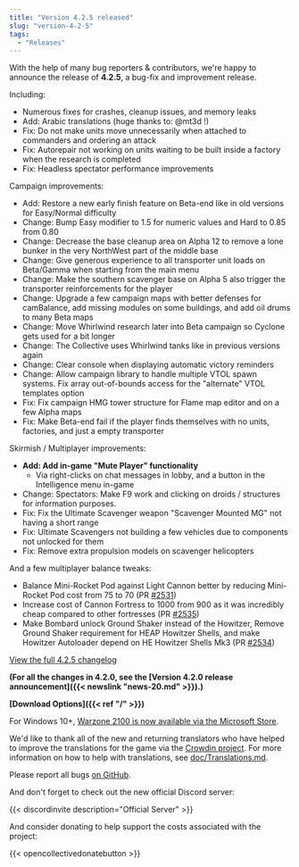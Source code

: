 ```yaml
---
title: "Version 4.2.5 released"
slug: "version-4-2-5"
tags:
  - "Releases"
---
```


With the help of many bug reporters & contributors, we're happy to announce the release of **4.2.5**, a bug-fix and improvement release.

Including:
- Numerous fixes for crashes, cleanup issues, and memory leaks
- Add: Arabic translations (huge thanks to: @mt3d !)
- Fix: Do not make units move unnecessarily when attached to commanders and ordering an attack
- Fix: Autorepair not working on units waiting to be built inside a factory when the research is completed
- Fix: Headless spectator performance improvements

Campaign improvements:
- Add: Restore a new early finish feature on Beta-end like in old versions for Easy/Normal difficulty
- Change: Bump Easy modifier to 1.5 for numeric values and Hard to 0.85 from 0.80
- Change: Decrease the base cleanup area on Alpha 12 to remove a lone bunker in the very NorthWest part of the middle base
- Change: Give generous experience to all transporter unit loads on Beta/Gamma when starting from the main menu
- Change: Make the southern scavenger base on Alpha 5 also trigger the transporter reinforcements for the player
- Change: Upgrade a few campaign maps with better defenses for camBalance, add missing modules on some buildings, and add oil drums to many Beta maps
- Change: Move Whirlwind research later into Beta campaign so Cyclone gets used for a bit longer
- Change: The Collective uses Whirlwind tanks like in previous versions again
- Change: Clear console when displaying automatic victory reminders
- Change: Allow campaign library to handle multiple VTOL spawn systems. Fix array out-of-bounds access for the "alternate" VTOL templates option
- Fix: Fix campaign HMG tower structure for Flame map editor and on a few Alpha maps
- Fix: Make Beta-end fail if the player finds themselves with no units, factories, and just a empty transporter

Skirmish / Multiplayer improvements:
- **Add: Add in-game "Mute Player" functionality**
  - Via right-clicks on chat messages in lobby, and a button in the Intelligence menu in-game
- Change: Spectators: Make F9 work and clicking on droids / structures for information purposes.
- Fix: Fix the Ultimate Scavenger weapon "Scavenger Mounted MG" not having a short range
- Fix: Ultimate Scavengers not building a few vehicles due to components not unlocked for them
- Fix: Remove extra propulsion models on scavenger helicopters

And a few multiplayer balance tweaks:
- Balance Mini-Rocket Pod against Light Cannon better by reducing Mini-Rocket Pod cost from 75 to 70 (PR [#2531](https://github.com/Warzone2100/warzone2100/pull/2531))
- Increase cost of Cannon Fortress to 1000 from 900 as it was incredibly cheap compared to other fortresses (PR [#2535](https://github.com/Warzone2100/warzone2100/pull/2535))
- Make Bombard unlock Ground Shaker instead of the Howitzer, Remove Ground Shaker requirement for HEAP Howitzer Shells, and make Howitzer Autoloader depend on HE Howitzer Shells Mk3 (PR [#2534](https://github.com/Warzone2100/warzone2100/pull/2534))

[View the full 4.2.5 changelog](https://github.com/Warzone2100/warzone2100/raw/4.2.5/ChangeLog)

**(For all the changes in 4.2.0, see the [Version 4.2.0 release announcement]({{< newslink "news-20.md" >}}).)**

**[Download Options]({{< ref "/" >}})**

For Windows 10+, [Warzone 2100 is now available via the Microsoft Store](https://www.microsoft.com/store/apps/9MW0Z4MPCS8C).

We'd like to thank all of the new and returning translators who have helped to improve the translations for the game via the [Crowdin project](https://crowdin.com/project/warzone2100). For more information on how to help with translations, see [doc/Translations.md](https://github.com/Warzone2100/warzone2100/blob/master/doc/Translations.md#how-do-i-help-translate).

Please report all bugs [on GitHub](https://github.com/Warzone2100/warzone2100/issues).

And don't forget to check out the new official Discord server:

{{< discordinvite description="Official Server" >}}

And consider donating to help support the costs associated with the project:

{{< opencollectivedonatebutton >}}
